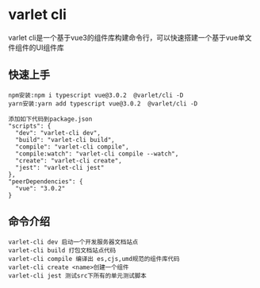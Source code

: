 # varlet cli
varlet cli是一个基于vue3的组件库构建命令行，可以快速搭建一个基于vue单文件组件的UI组件库

## 快速上手
```
npm安装:npm i typescript vue@3.0.2  @varlet/cli -D
yarn安装:yarn add typescript vue@3.0.2  @varlet/cli -D
```

```
添加如下代码到package.json
"scripts": {
  "dev": "varlet-cli dev",
  "build": "varlet-cli build",
  "compile": "varlet-cli compile",
  "compile:watch": "varlet-cli compile --watch",
  "create": "varlet-cli create",
  "jest": "varlet-cli jest"
},
"peerDependencies": {
  "vue": "3.0.2"
}
```

## 命令介绍
```
varlet-cli dev 启动一个开发服务器文档站点
varlet-cli build 打包文档站点代码
varlet-cli compile 编译出 es,cjs,umd规范的组件库代码
varlet-cli create <name>创建一个组件
varlet-cli jest 测试src下所有的单元测试脚本
```

